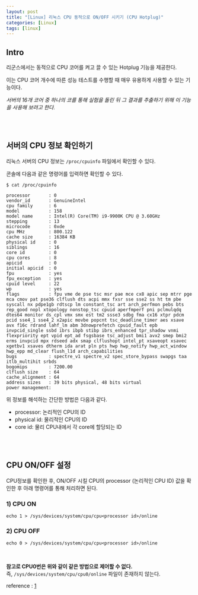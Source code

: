 ```yaml
---
layout: post
title: "[Linux] 리눅스 CPU 동적으로 ON/OFF 시키기 (CPU Hotplug)"
categories: [Linux]
tags: [linux]
---
```


## Intro

리군스에서는 동적으로 CPU 코어를 켜고 끌 수 있는 Hotplug 기능을 제공한다.

이는 CPU 코어 개수에 따른 성능 테스트를 수행할 때 매우 유용하게 사용할 수 있는 기능이다.

_서버의 16개 코어 중 하나의 코를 통해 실험을 돌린 뒤 그 결과를 추출하기 위해 이 기능을 사용해 보려고 한다._ 

<br><br>


## 서버의 CPU 정보 확인하기

리눅스 서버의 CPU 정보는 `/proc/cpuinfo` 파일에서 확인할 수 있다.

콘솔에 다음과 같은 명령어를 입력하면 확인할 수 있다.

```console
$ cat /proc/cpuinfo
```



```console
processor       : 0
vendor_id       : GenuineIntel
cpu family      : 6
model           : 158
model name      : Intel(R) Core(TM) i9-9900K CPU @ 3.60GHz
stepping        : 13
microcode       : 0xde
cpu MHz         : 800.122
cache size      : 16384 KB
physical id     : 0
siblings        : 16
core id         : 0
cpu cores       : 8
apicid          : 0
initial apicid  : 0
fpu             : yes
fpu_exception   : yes
cpuid level     : 22
wp              : yes
flags           : fpu vme de pse tsc msr pae mce cx8 apic sep mtrr pge mca cmov pat pse36 clflush dts acpi mmx fxsr sse sse2 ss ht tm pbe syscall nx pdpe1gb rdtscp lm constant_tsc art arch_perfmon pebs bts rep_good nopl xtopology nonstop_tsc cpuid aperfmperf pni pclmulqdq dtes64 monitor ds_cpl vmx smx est tm2 ssse3 sdbg fma cx16 xtpr pdcm pcid sse4_1 sse4_2 x2apic movbe popcnt tsc_deadline_timer aes xsave avx f16c rdrand lahf_lm abm 3dnowprefetch cpuid_fault epb invpcid_single ssbd ibrs ibpb stibp ibrs_enhanced tpr_shadow vnmi flexpriority ept vpid ept_ad fsgsbase tsc_adjust bmi1 avx2 smep bmi2 erms invpcid mpx rdseed adx smap clflushopt intel_pt xsaveopt xsavec xgetbv1 xsaves dtherm ida arat pln pts hwp hwp_notify hwp_act_window hwp_epp md_clear flush_l1d arch_capabilities
bugs            : spectre_v1 spectre_v2 spec_store_bypass swapgs taa itlb_multihit srbds
bogomips        : 7200.00
clflush size    : 64
cache_alignment : 64
address sizes   : 39 bits physical, 48 bits virtual
power management:
```



위 정보를 해석하는 간단한 방법은 다음과 같다.

* processor: 논리적인 CPU의 ID
* physical id: 물리적인 CPU의 ID
* core id: 물리 CPU내에서 각 core에 할당되는 ID


<br><br>


## CPU ON/OFF 설정

CPU정보를 확인한 후, ON/OFF 시킬 CPU의 processor (논리적인 CPU ID) 값을 확인한 후 아래 명령어를 통해 처리하면 된다.



### 1) CPU ON

```shell
echo 1 > /sys/devices/system/cpu/cpu<processor id>/online
```



### 2) CPU OFF

```shell
echo 0 > /sys/devices/system/cpu/cpu<processor id>/online
```

<br>

**참고로 CPU0번은 위와 같이 같은 방법으로 제어할 수 없다.** 
<br>즉, `/sys/devices/system/cpu/cpu0/online` 파일이 존재하지 않는다.





reference : [1](https://blog.naver.com/seuis398/70140453358)
